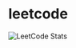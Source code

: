 # leetcode
![LeetCode Stats](https://leetcard.jacoblin.cool/zeater2322?theme=light&font=Waiting%20for%20the%20Sunrise)
